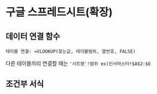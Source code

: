 # 구글 스프레드시트(확장)

## 데이터 연결 함수

```
테이블 연결: =VLOOKUP(찾는값, 테이블범위, 열번호, FALSE)
```
다른 테이블끼리 연결할 때는 `'시트명'!범위 ex)인사마스터!$A$2:$E`

## 조건부 서식
